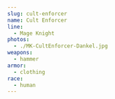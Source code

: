 ```yaml
---
slug: cult-enforcer
name: Cult Enforcer
line:
  - Mage Knight
photos:
  - ./MK-CultEnforcer-Dankel.jpg
weapons:
  - hammer
armor:
  - clothing
race:
  - human
---
```

